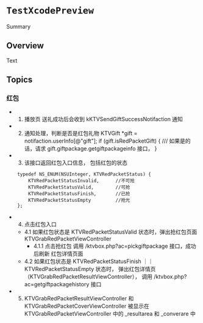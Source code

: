 # ``TestXcodePreview``

<!--@START_MENU_TOKEN@-->Summary<!--@END_MENU_TOKEN@-->

## Overview

<!--@START_MENU_TOKEN@-->Text<!--@END_MENU_TOKEN@-->

## Topics

### 红包

- 1. 播放页 送礼成功后会收到  kKTVSendGiftSuccessNotifaction 通知
- 2. 通知处理，判断是否是红包礼物 
    KTVGift *gift = notifaction.userInfo[@"gift"];
    if (gift.isRedPacketGift) {
        /// 如果是的话，请求 gift.giftpackage.getgiftpackageinfo 接口， 
    }
- 3. 该接口返回红包入口信息， 包括红包的状态

```
    typedef NS_ENUM(NSUInteger, KTVRedPacketStatus) {
        KTVRedPacketStatusInvalid,      //不可抢
        KTVRedPacketStatusValid,        //可抢
        KTVRedPacketStatusFinish,       //已抢
        KTVRedPacketStatusEmpty         //抢光
    };
```
- 4. 点击红包入口
    - 4.1 如果红包状态是 KTVRedPacketStatusValid 状态时，弹出抢红包页面 KTVGrabRedPacketViewController
        - 4.1.1 点击抢红包 调用 /ktvbox.php?ac=pickgiftpackage 接口，成功后刷新 红包详情页面
    - 4.2 如果红包状态是 KTVRedPacketStatusFinish ｜｜ KTVRedPacketStatusEmpty 状态时，
            弹出红包详情页（KTVGrabRedPacketResultViewController）， 调用 /ktvbox.php?ac=getgiftpackagehistory 接口

- 5. KTVGrabRedPacketResultViewController 和 KTVGrabRedPacketCoverViewController 被显示在 KTVGrabRedPacketViewController 中的 _resultarea 和 _converare 中



